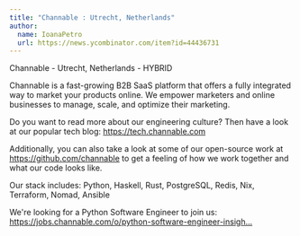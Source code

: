 ```yaml
---
title: "Channable : Utrecht, Netherlands"
author:
  name: IoanaPetro
  url: https://news.ycombinator.com/item?id=44436731
---
```

Channable - Utrecht, Netherlands - HYBRID

Channable is a fast-growing B2B SaaS platform that offers a fully integrated way to market your products online. We empower marketers and online businesses to manage, scale, and optimize their marketing.

Do you want to read more about our engineering culture? Then have a look at our popular tech blog: <a href="https:&#x2F;&#x2F;tech.channable.com" rel="nofollow">https:&#x2F;&#x2F;tech.channable.com</a>

Additionally, you can also take a look at some of our open-source work at <a href="https:&#x2F;&#x2F;github.com&#x2F;channable">https:&#x2F;&#x2F;github.com&#x2F;channable</a> to get a feeling of how we work together and what our code looks like.

Our stack includes: Python, Haskell, Rust, PostgreSQL, Redis, Nix, Terraform, Nomad, Ansible

We&#x27;re looking for a Python Software Engineer to join us:  <a href="https:&#x2F;&#x2F;jobs.channable.com&#x2F;o&#x2F;python-software-engineer-insights-2" rel="nofollow">https:&#x2F;&#x2F;jobs.channable.com&#x2F;o&#x2F;python-software-engineer-insigh...</a>
<JobApplication />
